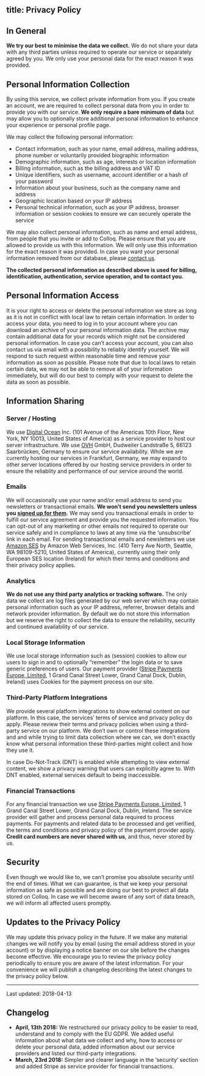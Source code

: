 title: Privacy Policy
----

## In General

**We try our best to minimise the data we collect.** We do not share your data with any third parties unless required to operate our service or separately agreed by you. We only use your personal data for the exact reason it was provided.

## Personal Information Collection

By using this service, we collect private information from you. If you create an account, we are required to collect personal data from you in order to provide you with our service. **We only require a bare minimum of data** but may allow you to optionally store additional personal information to enhance your experience or personal profile page. 

We may collect the following personal information: 

- Contact information, such as your name, email address, mailing address, phone number or voluntarily provided biographic information
- Demographic information, such as age, interests or location information
- Billing information, such as the billing address and VAT ID
- Unique identifiers, such as username, account identifier or a hash of your password
- Information about your business, such as the company name and address
- Geographic location based on your IP address
- Personal technical information, such as your IP address, browser information or session cookies to ensure we can securely operate the service

We may also collect personal information, such as name and email address, from people that you invite or add to Colloq. Please ensure that you are allowed to provide us with this information. We will only use this information for the exact reason it was provided. In case you want your personal information removed from our database, please [contact us](/contact).

**The collected personal information as described above is used for billing, identification, authentication, service operation, and to contact you.**

## Personal Information Access

It is your right to access or delete the personal information we store as long as it is not in conflict with local law to retain certain information. In order to access your data, you need to log in to your account where you can download an archive of your personal information data. The archive may contain additional data for your records which might not be considered personal information. In case you can’t access your account, you can also contact us via email with a possibility to reliably identify yourself. We will respond to such request within reasonable time and remove your information as soon as possible. Please note that due to local laws to retain certain data, we may not be able to remove all of your information immediately, but will do our best to comply with your request to delete the data as soon as possible.

## Information Sharing

### Server / Hosting

We use [Digital Ocean](https://www.digitalocean.com/) Inc. (101 Avenue of the Americas 10th Floor, New York, NY 10013, United States of America) as a service provider to host our server infrastructure.
We use [OVH](https://www.ovh.de/) GmbH, Dudweiler Landstraße 5, 66123 Saarbrücken, Germany to ensure our service availability. 
While we are currently hosting our services in Frankfurt, Germany, we may expand to other server locations offered by our hosting service providers in order to ensure the reliablity and performance of our service around the world.

### Emails

We will occasionally use your name and/or email address to send you newsletters or transactional emails. **We won’t send you newsletters unless you [signed up for them](/newsletter/subscriber;create).** We may send you transactional emails in order to fulfill our service agreement and provide you the requested information. You can opt-out of any marketing or other emails not required to operate our service safely and in compliance to laws at any time via the ‘unsubscribe’ link in each email. For sending transactional emails and newsletters we use [Amazon SES](https://aws.amazon.com/ses/) by Amazon Web Services, Inc. (410 Terry Ave North, Seattle, WA 98109-5210, United States of America), currently using their only European SES location (Ireland) for which their terms and conditions and their privacy policy applies.

### Analytics

**We do not use any third party analytics or tracking software.** The only data we collect are log files generated by our web server which may contain personal information such as your IP address, referrer, browser details and network provider information. By default we do not store this information but we reserve the right to collect the data to ensure the reliability, security and continued availability of our service.

### Local Storage Information

We use local storage information such as (session) cookies to allow our users to sign in and to optionally “remember” the login data or to save generic preferences of users. Our payment provider ([Stripe Payments Europe, Limited](https://stripe.com), 1 Grand Canal Street Lower, Grand Canal Dock, Dublin, Ireland) uses Cookies for the payment process on our site.

### Third-Party Platform Integrations

We provide several platform integrations to show external content on our platform. In this case, the services’ terms of service and privacy policy do apply. Please review their terms and privacy policies when using a third-party service on our platform. We don’t own or control these integrations and and while trying to limit data collection where we can, we don’t exactly know what personal information these third-parties might collect and how they use it.

In case Do-Not-Track (<abbr>DNT</abbr>) is enabled while attempting to view external content, we show a privacy warning that users can explicitly agree to. With DNT enabled, external services default to being inaccessible.

### Financial Transactions

For any financial transaction we use [Stripe Payments Europe, Limited](https://stripe.com), 1 Grand Canal Street Lower, Grand Canal Dock, Dublin, Ireland. The service provider will gather and process personal data required to process payments. For payments and related data to be processed and get verified, the terms and conditions and privacy policy of the payment provider apply. **Credit card numbers are never shared with us**, and thus, never stored by us.

## Security

Even though we would like to, we can’t promise you absolute security until the end of times. What we can guarantee, is that we keep your personal information as safe as possible and are doing our best to protect all data stored on Colloq. In case we will become aware of any sort of data breach, we will inform all affected users promptly.

## Updates to the Privacy Policy

We may update this privacy policy in the future. If we make any material changes we will notify you by email (using the email address stored in your account) or by displaying a notice banner on our site before the changes become effective. We encourage you to review the privacy policy periodically to ensure you are aware of the latest information. For your convenience we will publish a changelog describing the latest changes to the privacy policy below.

---

Last updated: 2018-04-13

## Changelog

- **April, 13th 2018:** We restructured our privacy policy to be easier to read, understand and to comply with the EU GDPR. We added useful information about what data we collect and why, how to access or delete your personal data, added information about our service providers and listed our third-party integrations.
- **March, 23rd 2018:** Simpler and clearer language in the ‘security’ section and added Stripe as service provider for financial transactions.
